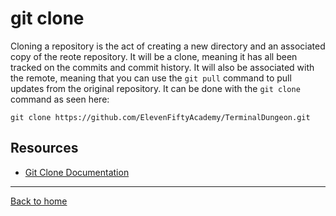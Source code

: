 # git clone
Cloning a repository is the act of creating a new directory and an associated copy of the reote repository. It will be a clone, meaning it has all been tracked on the commits and commit history.
It will also be associated with the remote, meaning that you can use the `git pull` command to pull updates from the original repository.
It can be done with the `git clone` command as seen here:
```
git clone https://github.com/ElevenFiftyAcademy/TerminalDungeon.git
```
## Resources
- [Git Clone Documentation](https://git-scm.com/docs/git-clone)
---
[Back to home](../README.md)
